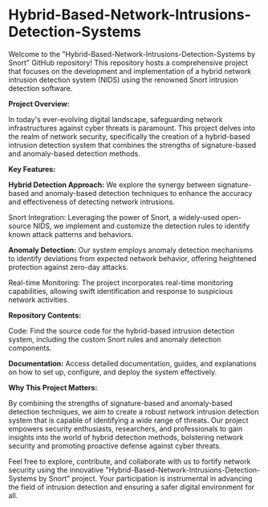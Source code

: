 # Hybrid-Based-Network-Intrusions-Detection-Systems

Welcome to the "Hybrid-Based-Network-Intrusions-Detection-Systems by Snort" GitHub repository! This repository hosts a comprehensive project that focuses on the development and implementation of a hybrid network intrusion detection system (NIDS) using the renowned Snort intrusion detection software.

**Project Overview:**

In today's ever-evolving digital landscape, safeguarding network infrastructures against cyber threats is paramount. This project delves into the realm of network security, specifically the creation of a hybrid-based intrusion detection system that combines the strengths of signature-based and anomaly-based detection methods.

**Key Features:**

**Hybrid Detection Approach:** We explore the synergy between signature-based and anomaly-based detection techniques to enhance the accuracy and effectiveness of detecting network intrusions.

Snort Integration: Leveraging the power of Snort, a widely-used open-source NIDS, we implement and customize the detection rules to identify known attack patterns and behaviors.

**Anomaly Detection:** Our system employs anomaly detection mechanisms to identify deviations from expected network behavior, offering heightened protection against zero-day attacks.

Real-time Monitoring: The project incorporates real-time monitoring capabilities, allowing swift identification and response to suspicious network activities.

**Repository Contents:**

Code: Find the source code for the hybrid-based intrusion detection system, including the custom Snort rules and anomaly detection components.

**Documentation:** Access detailed documentation, guides, and explanations on how to set up, configure, and deploy the system effectively.


**Why This Project Matters:**

By combining the strengths of signature-based and anomaly-based detection techniques, we aim to create a robust network intrusion detection system that is capable of identifying a wide range of threats. Our project empowers security enthusiasts, researchers, and professionals to gain insights into the world of hybrid detection methods, bolstering network security and promoting proactive defense against cyber threats.

Feel free to explore, contribute, and collaborate with us to fortify network security using the innovative "Hybrid-Based-Network-Intrusions-Detection-Systems by Snort" project. Your participation is instrumental in advancing the field of intrusion detection and ensuring a safer digital environment for all.
